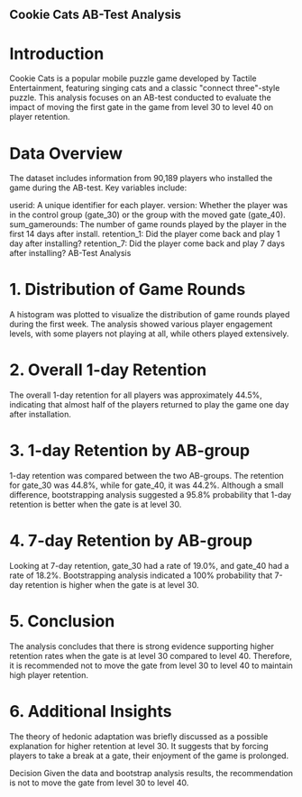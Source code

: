 ## Cookie Cats AB-Test Analysis
# Introduction
Cookie Cats is a popular mobile puzzle game developed by Tactile Entertainment, featuring singing cats and a classic "connect three"-style puzzle. This analysis focuses on an AB-test conducted to evaluate the impact of moving the first gate in the game from level 30 to level 40 on player retention.

# Data Overview
The dataset includes information from 90,189 players who installed the game during the AB-test. Key variables include:

userid: A unique identifier for each player.
version: Whether the player was in the control group (gate_30) or the group with the moved gate (gate_40).
sum_gamerounds: The number of game rounds played by the player in the first 14 days after install.
retention_1: Did the player come back and play 1 day after installing?
retention_7: Did the player come back and play 7 days after installing?
AB-Test Analysis
# 1. Distribution of Game Rounds
A histogram was plotted to visualize the distribution of game rounds played during the first week. The analysis showed various player engagement levels, with some players not playing at all, while others played extensively.

# 2. Overall 1-day Retention
The overall 1-day retention for all players was approximately 44.5%, indicating that almost half of the players returned to play the game one day after installation.

# 3. 1-day Retention by AB-group
1-day retention was compared between the two AB-groups. The retention for gate_30 was 44.8%, while for gate_40, it was 44.2%. Although a small difference, bootstrapping analysis suggested a 95.8% probability that 1-day retention is better when the gate is at level 30.

# 4. 7-day Retention by AB-group
Looking at 7-day retention, gate_30 had a rate of 19.0%, and gate_40 had a rate of 18.2%. Bootstrapping analysis indicated a 100% probability that 7-day retention is higher when the gate is at level 30.

# 5. Conclusion
The analysis concludes that there is strong evidence supporting higher retention rates when the gate is at level 30 compared to level 40. Therefore, it is recommended not to move the gate from level 30 to level 40 to maintain high player retention.

# 6. Additional Insights
The theory of hedonic adaptation was briefly discussed as a possible explanation for higher retention at level 30. It suggests that by forcing players to take a break at a gate, their enjoyment of the game is prolonged.

Decision
Given the data and bootstrap analysis results, the recommendation is not to move the gate from level 30 to level 40.
